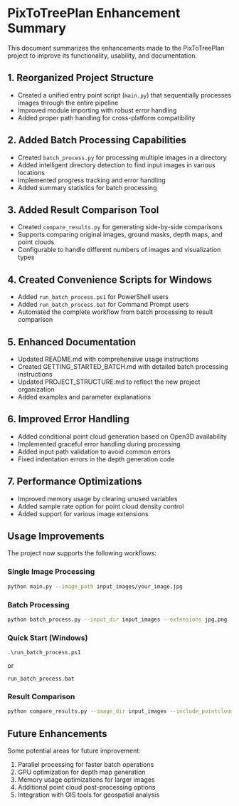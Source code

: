 # PixToTreePlan Enhancement Summary

This document summarizes the enhancements made to the PixToTreePlan project to improve its functionality, usability, and documentation.

## 1. Reorganized Project Structure

- Created a unified entry point script (`main.py`) that sequentially processes images through the entire pipeline
- Improved module importing with robust error handling
- Added proper path handling for cross-platform compatibility

## 2. Added Batch Processing Capabilities

- Created `batch_process.py` for processing multiple images in a directory
- Added intelligent directory detection to find input images in various locations
- Implemented progress tracking and error handling
- Added summary statistics for batch processing

## 3. Added Result Comparison Tool

- Created `compare_results.py` for generating side-by-side comparisons
- Supports comparing original images, ground masks, depth maps, and point clouds
- Configurable to handle different numbers of images and visualization types

## 4. Created Convenience Scripts for Windows

- Added `run_batch_process.ps1` for PowerShell users
- Added `run_batch_process.bat` for Command Prompt users
- Automated the complete workflow from batch processing to result comparison

## 5. Enhanced Documentation

- Updated README.md with comprehensive usage instructions
- Created GETTING_STARTED_BATCH.md with detailed batch processing instructions
- Updated PROJECT_STRUCTURE.md to reflect the new project organization
- Added examples and parameter explanations

## 6. Improved Error Handling

- Added conditional point cloud generation based on Open3D availability
- Implemented graceful error handling during processing
- Added input path validation to avoid common errors
- Fixed indentation errors in the depth generation code

## 7. Performance Optimizations

- Improved memory usage by clearing unused variables
- Added sample rate option for point cloud density control
- Added support for various image extensions

## Usage Improvements

The project now supports the following workflows:

### Single Image Processing
```bash
python main.py --image_path input_images/your_image.jpg
```

### Batch Processing
```bash
python batch_process.py --input_dir input_images --extensions jpg,png
```

### Quick Start (Windows)
```
.\run_batch_process.ps1
```
or
```
run_batch_process.bat
```

### Result Comparison
```bash
python compare_results.py --image_dir input_images --include_pointcloud
```

## Future Enhancements

Some potential areas for future improvement:

1. Parallel processing for faster batch operations
2. GPU optimization for depth map generation
3. Memory usage optimizations for larger images
4. Additional point cloud post-processing options
5. Integration with GIS tools for geospatial analysis
